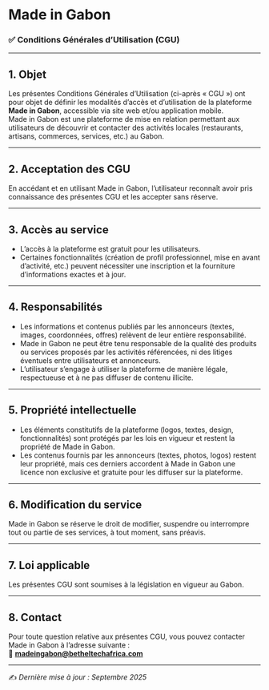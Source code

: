 #  Made in Gabon  
### ✅ Conditions Générales d’Utilisation (CGU)

---

## 1. Objet  
Les présentes Conditions Générales d’Utilisation (ci-après « CGU ») ont pour objet de définir les modalités d’accès et d’utilisation de la plateforme **Made in Gabon**, accessible via site web et/ou application mobile.  
Made in Gabon est une plateforme de mise en relation permettant aux utilisateurs de découvrir et contacter des activités locales (restaurants, artisans, commerces, services, etc.) au Gabon.  

---

## 2. Acceptation des CGU  
En accédant et en utilisant Made in Gabon, l’utilisateur reconnaît avoir pris connaissance des présentes CGU et les accepter sans réserve.  

---

## 3. Accès au service  
- L’accès à la plateforme est gratuit pour les utilisateurs.  
- Certaines fonctionnalités (création de profil professionnel, mise en avant d’activité, etc.) peuvent nécessiter une inscription et la fourniture d’informations exactes et à jour.  

---

## 4. Responsabilités  
- Les informations et contenus publiés par les annonceurs (textes, images, coordonnées, offres) relèvent de leur entière responsabilité.  
- Made in Gabon ne peut être tenu responsable de la qualité des produits ou services proposés par les activités référencées, ni des litiges éventuels entre utilisateurs et annonceurs.  
- L’utilisateur s’engage à utiliser la plateforme de manière légale, respectueuse et à ne pas diffuser de contenu illicite.  

---

## 5. Propriété intellectuelle  
- Les éléments constitutifs de la plateforme (logos, textes, design, fonctionnalités) sont protégés par les lois en vigueur et restent la propriété de Made in Gabon.  
- Les contenus fournis par les annonceurs (textes, photos, logos) restent leur propriété, mais ces derniers accordent à Made in Gabon une licence non exclusive et gratuite pour les diffuser sur la plateforme.  

---

## 6. Modification du service  
Made in Gabon se réserve le droit de modifier, suspendre ou interrompre tout ou partie de ses services, à tout moment, sans préavis.  

---

## 7. Loi applicable  
Les présentes CGU sont soumises à la législation en vigueur au Gabon.  

---

## 8. Contact  
Pour toute question relative aux présentes CGU, vous pouvez contacter Made in Gabon à l’adresse suivante :  
📧 **madeingabon@betheltechafrica.com**

---

✍️ *Dernière mise à jour : Septembre 2025*

